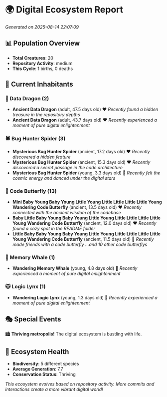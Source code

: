 # 🌍 Digital Ecosystem Report
*Generated on 2025-08-14 22:07:09*

## 📊 Population Overview
- **Total Creatures**: 20
- **Repository Activity**: medium
- **This Cycle**: 1 births, 0 deaths

## 👥 Current Inhabitants

### 🐉 Data Dragon (2)
- **Ancient Data Dragon** (adult, 47.5 days old) ❤️
  *Recently found a hidden treasure in the repository depths*
- **Ancient Data Dragon** (adult, 43.7 days old) ❤️
  *Recently experienced a moment of pure digital enlightenment*

### 🕷️ Bug Hunter Spider (3)
- **Mysterious Bug Hunter Spider** (ancient, 17.2 days old) ❤️
  *Recently discovered a hidden feature*
- **Mysterious Bug Hunter Spider** (ancient, 15.3 days old) ❤️
  *Recently discovered a secret passage in the code architecture*
- **Mysterious Bug Hunter Spider** (young, 3.3 days old) 💚
  *Recently felt the cosmic energy and danced under the digital stars*

### 🦋 Code Butterfly (13)
- **Mini Baby Young Baby Young Little Young Little Little Little Little Young Wandering Code Butterfly** (ancient, 13.5 days old) ❤️
  *Recently connected with the ancient wisdom of the codebase*
- **Baby Little Baby Young Baby Young Little Young Little Little Little Little Young Wandering Code Butterfly** (ancient, 12.0 days old) ❤️
  *Recently found a cozy spot in the README folder*
- **Little Baby Baby Young Baby Young Little Young Little Little Little Little Young Wandering Code Butterfly** (ancient, 11.5 days old) 💛
  *Recently made friends with a code butterfly*
  *...and 10 other code butterflys*

### 🐋 Memory Whale (1)
- **Wandering Memory Whale** (young, 4.8 days old) 💚
  *Recently experienced a moment of pure digital enlightenment*

### 🐱 Logic Lynx (1)
- **Wandering Logic Lynx** (young, 1.3 days old) 💚
  *Recently experienced a moment of pure digital enlightenment*

## 🎭 Special Events

🏙️ **Thriving metropolis!** The digital ecosystem is bustling with life.

## 🔬 Ecosystem Health
- **Biodiversity**: 5 different species
- **Average Generation**: 7.7
- **Conservation Status**: Thriving

*This ecosystem evolves based on repository activity. More commits and interactions create a more vibrant digital world!*